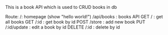 This is a book API which is used to CRUD books in db

Route:
    /: homepage (show "hello world!")
    /api/books : books API
        GET    /           : get all books
        GET    /:id        : get book by id
        POST   /store      : add new book
        PUT    /:id/update : edit a book by id
        DELETE /:id        : delete by id